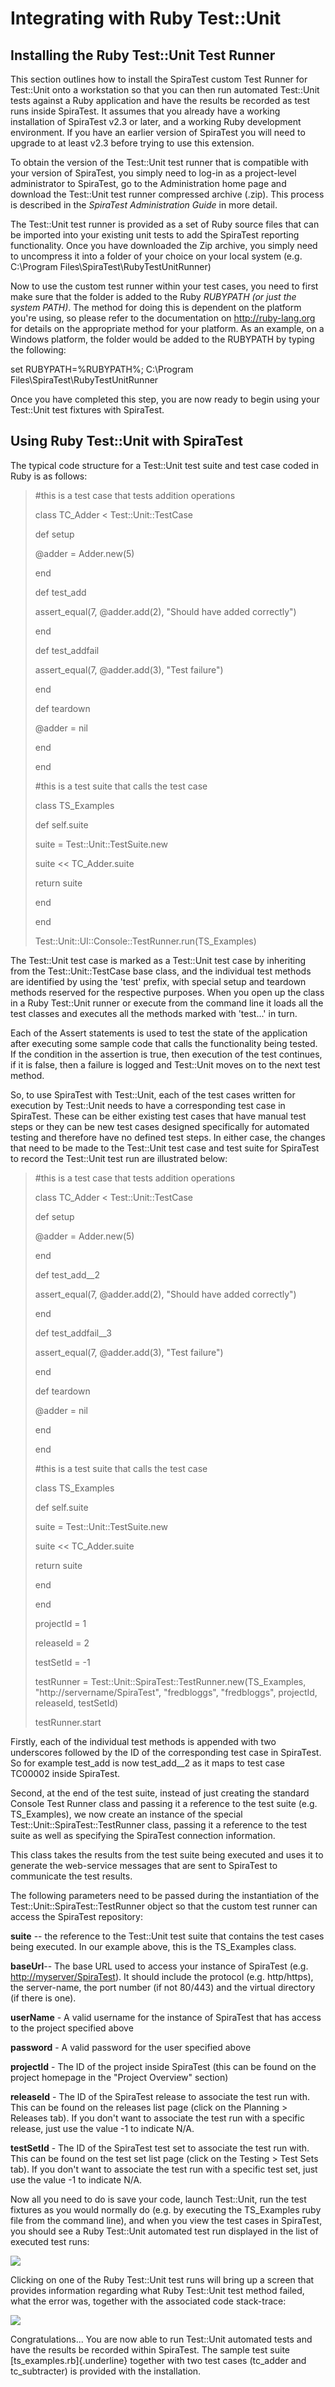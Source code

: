 # Integrating with Ruby Test::Unit

## Installing the Ruby Test::Unit Test Runner

This section outlines how to install the SpiraTest custom Test Runner
for Test::Unit onto a workstation so that you can then run automated
Test::Unit tests against a Ruby application and have the results be
recorded as test runs inside SpiraTest. It assumes that you already have
a working installation of SpiraTest v2.3 or later, and a working Ruby
development environment. If you have an earlier version of SpiraTest you
will need to upgrade to at least v2.3 before trying to use this
extension.

To obtain the version of the Test::Unit test runner that is compatible
with your version of SpiraTest, you simply need to log-in as a
project-level administrator to SpiraTest, go to the Administration home
page and download the Test::Unit test runner compressed archive (.zip).
This process is described in the *SpiraTest Administration Guide* in
more detail.

The Test::Unit test runner is provided as a set of Ruby source files
that can be imported into your existing unit tests to add the SpiraTest
reporting functionality. Once you have downloaded the Zip archive, you
simply need to uncompress it into a folder of your choice on your local
system (e.g. C:\\Program Files\\SpiraTest\\RubyTestUnitRunner)

Now to use the custom test runner within your test cases, you need to
first make sure that the folder is added to the Ruby *RUBYPATH (or just
the system PATH)*. The method for doing this is dependent on the
platform you're using, so please refer to the documentation on
<http://ruby-lang.org> for details on the appropriate method for your
platform. As an example, on a Windows platform, the folder would be
added to the RUBYPATH by typing the following:

set RUBYPATH=%RUBYPATH%; C:\\Program
Files\\SpiraTest\\RubyTestUnitRunner

Once you have completed this step, you are now ready to begin using your
Test::Unit test fixtures with SpiraTest.

## Using Ruby Test::Unit with SpiraTest

The typical code structure for a Test::Unit test suite and test case
coded in Ruby is as follows:

> \#this is a test case that tests addition operations
>
> class TC\_Adder \< Test::Unit::TestCase
>
> def setup
>
> \@adder = Adder.new(5)
>
> end
>
> def test\_add
>
> assert\_equal(7, \@adder.add(2), \"Should have added correctly\")
>
> end
>
> def test\_addfail
>
> assert\_equal(7, \@adder.add(3), \"Test failure\")
>
> end
>
> def teardown
>
> \@adder = nil
>
> end
>
> end
>
> \#this is a test suite that calls the test case
>
> class TS\_Examples
>
> def self.suite
>
> suite = Test::Unit::TestSuite.new
>
> suite \<\< TC\_Adder.suite
>
> return suite
>
> end
>
> end
>
> Test::Unit::UI::Console::TestRunner.run(TS\_Examples)

The Test::Unit test case is marked as a Test::Unit test case by
inheriting from the Test::Unit::TestCase base class, and the individual
test methods are identified by using the 'test' prefix, with special
setup and teardown methods reserved for the respective purposes. When
you open up the class in a Ruby Test::Unit runner or execute from the
command line it loads all the test classes and executes all the methods
marked with 'test...' in turn.

Each of the Assert statements is used to test the state of the
application after executing some sample code that calls the
functionality being tested. If the condition in the assertion is true,
then execution of the test continues, if it is false, then a failure is
logged and Test::Unit moves on to the next test method.

So, to use SpiraTest with Test::Unit, each of the test cases written for
execution by Test::Unit needs to have a corresponding test case in
SpiraTest. These can be either existing test cases that have manual test
steps or they can be new test cases designed specifically for automated
testing and therefore have no defined test steps. In either case, the
changes that need to be made to the Test::Unit test case and test suite
for SpiraTest to record the Test::Unit test run are illustrated below:

> \#this is a test case that tests addition operations
>
> class TC\_Adder \< Test::Unit::TestCase
>
> def setup
>
> \@adder = Adder.new(5)
>
> end
>
> def test\_add\_\_2
>
> assert\_equal(7, \@adder.add(2), \"Should have added correctly\")
>
> end
>
> def test\_addfail\_\_3
>
> assert\_equal(7, \@adder.add(3), \"Test failure\")
>
> end
>
> def teardown
>
> \@adder = nil
>
> end
>
> end
>
> \#this is a test suite that calls the test case
>
> class TS\_Examples
>
> def self.suite
>
> suite = Test::Unit::TestSuite.new
>
> suite \<\< TC\_Adder.suite
>
> return suite
>
> end
>
> end
>
> projectId = 1
>
> releaseId = 2
>
> testSetId = -1
>
> testRunner = Test::Unit::SpiraTest::TestRunner.new(TS\_Examples,
> \"http://servername/SpiraTest\", \"fredbloggs\", \"fredbloggs\",
> projectId, releaseId, testSetId)
>
> testRunner.start

Firstly, each of the individual test methods is appended with two
underscores followed by the ID of the corresponding test case in
SpiraTest. So for example test\_add is now test\_add\_\_2 as it maps to
test case TC00002 inside SpiraTest.

Second, at the end of the test suite, instead of just creating the
standard Console Test Runner class and passing it a reference to the
test suite (e.g. TS\_Examples), we now create an instance of the special
Test::Unit::SpiraTest::TestRunner class, passing it a reference to the
test suite as well as specifying the SpiraTest connection information.

This class takes the results from the test suite being executed and uses
it to generate the web-service messages that are sent to SpiraTest to
communicate the test results.

The following parameters need to be passed during the instantiation of
the Test::Unit::SpiraTest::TestRunner object so that the custom test
runner can access the SpiraTest repository:

**suite** -- the reference to the Test::Unit test suite that contains
the test cases being executed. In our example above, this is the
TS\_Examples class.

**baseUrl**-- The base URL used to access your instance of SpiraTest
(e.g. <http://myserver/SpiraTest>). It should include the protocol (e.g.
http/https), the server-name, the port number (if not 80/443) and the
virtual directory (if there is one).

**userName** - A valid username for the instance of SpiraTest that has
access to the project specified above

**password** - A valid password for the user specified above

**projectId** - The ID of the project inside SpiraTest (this can be
found on the project homepage in the "Project Overview" section)

**releaseId** - The ID of the SpiraTest release to associate the test
run with. This can be found on the releases list page (click on the
Planning \> Releases tab). If you don't want to associate the test run
with a specific release, just use the value -1 to indicate N/A.

**testSetId** - The ID of the SpiraTest test set to associate the test
run with. This can be found on the test set list page (click on the
Testing \> Test Sets tab). If you don't want to associate the test run
with a specific test set, just use the value -1 to indicate N/A.

Now all you need to do is save your code, launch Test::Unit, run the
test fixtures as you would normally do (e.g. by executing the
TS\_Examples ruby file from the command line), and when you view the
test cases in SpiraTest, you should see a Ruby Test::Unit automated test
run displayed in the list of executed test runs:

![](img/Integrating_with_Ruby_TestUnit_19.png)




Clicking on one of the Ruby Test::Unit test runs will bring up a screen
that provides information regarding what Ruby Test::Unit test method
failed, what the error was, together with the associated code
stack-trace:

![](img/Integrating_with_Ruby_TestUnit_20.png)




Congratulations... You are now able to run Test::Unit automated tests
and have the results be recorded within SpiraTest. The sample test suite
[ts\_examples.rb]{.underline} together with two test cases (tc\_adder
and tc\_subtracter) is provided with the installation.

